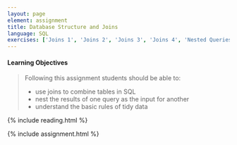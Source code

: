 ```yaml
---
layout: page
element: assignment
title: Database Structure and Joins
language: SQL
exercises: ['Joins 1', 'Joins 2', 'Joins 3', 'Joins 4', 'Nested Queries', 'Tidy Data', 'Database Structure 1', 'Database Structure 2']
---
```


#### Learning Objectives

> Following this assignment students should be able to:
>
> - use joins to combine tables in SQL
> - nest the results of one query as the input for another
> - understand the basic rules of tidy data

{% include reading.html %}

{% include assignment.html %}
